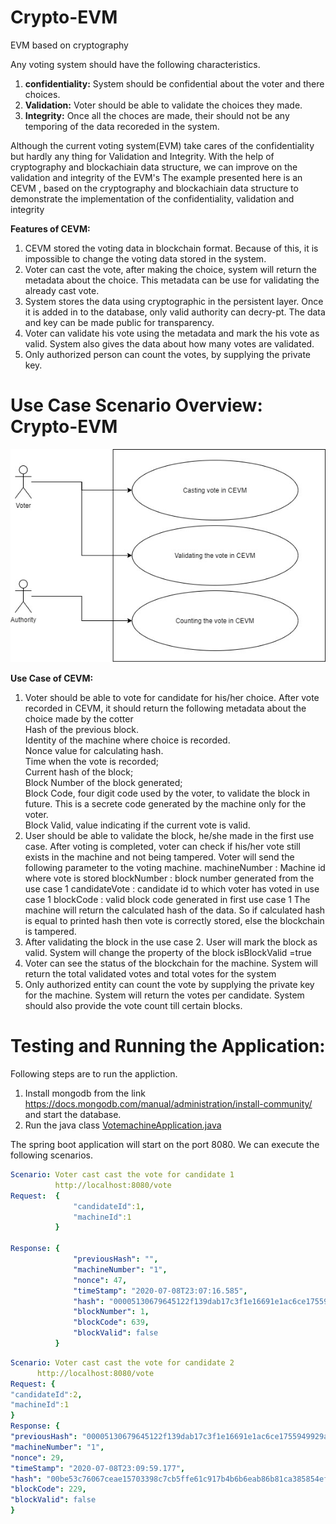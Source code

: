 # Crypto-EVM
EVM based on cryptography

Any voting system should have the following characteristics.
1) **confidentiality:** System should be confidential about the voter and there choices.
2) **Validation:** Voter should be able to validate the choices they made.
3) **Integrity:** Once all the choces are made, their should not be any temporing of the data recoreded in the system.

Although the current voting system(EVM) take cares of the confidentiality but hardly any thing for Validation and Integrity.
With the help of cryptography and blockachiain data structure, we can improve on the validation and integrity of the EVM's
The example presented here is an CEVM , based on the cryptography and  blockachiain data structure to demonstrate the implementation of the confidentiality, validation and integrity

**Features of CEVM:**
1) CEVM stored the voting data in blockchain format. Because of this, it is impossible to change the voting data stored in the system.
2) Voter can cast the vote, after making the choice, system will return the metadata about the choice. This metadata can be use for validating the already cast vote.
3) System stores the data using cryptographic in the persistent layer. Once it is added in to the database, only valid authority can decry-pt. The data and key can be made public for transparency.
4)  Voter can validate his vote using the metadata and mark the his vote as valid. System also gives the data about how many votes are validated.
5) Only authorized person can count the votes, by supplying the private key. 

# Use Case Scenario Overview: Crypto-EVM

![alt text](img/CEVM_use_case_diagram.jpg)

**Use Case of CEVM:**
1) Voter should be able to vote for candidate for his/her choice. After vote recorded in CEVM, it should return the following metadata about the choice made by the cotter </br>
     Hash of the previous block.</br>
     Identity of the machine where choice is recorded.</br>
     Nonce value for calculating hash.</br>
     Time when the vote is recorded;</br>
     Current hash of the block;</br>
     Block Number of the block generated;</br>
     Block Code, four digit code used by the voter, to validate the block in future. This is a secrete code generated by the machine only for the voter.</br>
     Block Valid,  value indicating if the current vote is valid.</br>
2) User should be able to validate the block, he/she made in the first use case. After voting is completed,  voter can check if his/her vote still exists in the machine and not being tampered. 
	Voter will send the following parameter to the voting machine.
		machineNumber  : Machine id  where vote is stored
                blockNumber : block number generated from the use case 1
		candidateVote : candidate id to which voter has voted in use case 1
		blockCode : valid block code generated in first use case 1
 	The machine will return the calculated hash of the data. So  if calculated hash is equal to printed hash then vote is correctly stored, else the blockchain is tampered.
3) After validating the block in the use case 2. User will mark the block as valid. System will change the property of the block isBlockValid =true
4) Voter can see the status of the blockchain for the machine. System will return the total validated votes and total votes for the system  
5)  Only authorized entity can count the vote by supplying the private key for the machine. System will return the votes per candidate. System should also provide the vote count till certain blocks.

# Testing and Running the Application:
Following steps are to run the appliction.

1)  Install mongodb from the link https://docs.mongodb.com/manual/administration/install-community/ and start the database.
2) Run the java class [VotemachineApplication.java](src/main/java/com/piyush/blockchain/votemachine/VotemachineApplication.java) 

The spring boot application will start on the port 8080. We can execute the following scenarios.

```yaml
Scenario: Voter cast cast the vote for candidate 1
          http://localhost:8080/vote
Request:  {
              "candidateId":1,
              "machineId":1
          }   
                 
Response: {
              "previousHash": "",
              "machineNumber": "1",
              "nonce": 47,
              "timeStamp": "2020-07-08T23:07:16.585",
              "hash": "00005130679645122f139dab17c3f1e16691e1ac6ce1755949929a455c5caa80",
              "blockNumber": 1,
              "blockCode": 639,
              "blockValid": false
          }
```
```yaml
Scenario: Voter cast cast the vote for candidate 2
	  http://localhost:8080/vote
Request: {
"candidateId":2,
"machineId":1
}
Response: {
"previousHash": "00005130679645122f139dab17c3f1e16691e1ac6ce1755949929a455c5caa80",
"machineNumber": "1",
"nonce": 29,
"timeStamp": "2020-07-08T23:09:59.177",
"hash": "00be53c76067ceae15703398c7cb5ffe61c917b4b6b6eab86b81ca385854ef3b",
"blockCode": 229,
"blockValid": false
}
```





